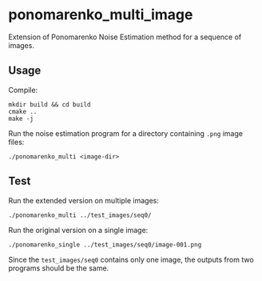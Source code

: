 # ponomarenko_multi_image
Extension of Ponomarenko Noise Estimation method for a sequence of images.

## Usage

Compile:

```
mkdir build && cd build
cmake ..
make -j
```

Run the noise estimation program for a directory containing `.png` image files:
```
./ponomarenko_multi <image-dir>
```

## Test
Run the extended version on multiple images:
```
./ponomarenko_multi ../test_images/seq0/
```

Run the original version on a single image:
```
./ponomarenko_single ../test_images/seq0/image-001.png
```

Since the `test_images/seq0` contains only one image, the outputs from two programs should be the same.

